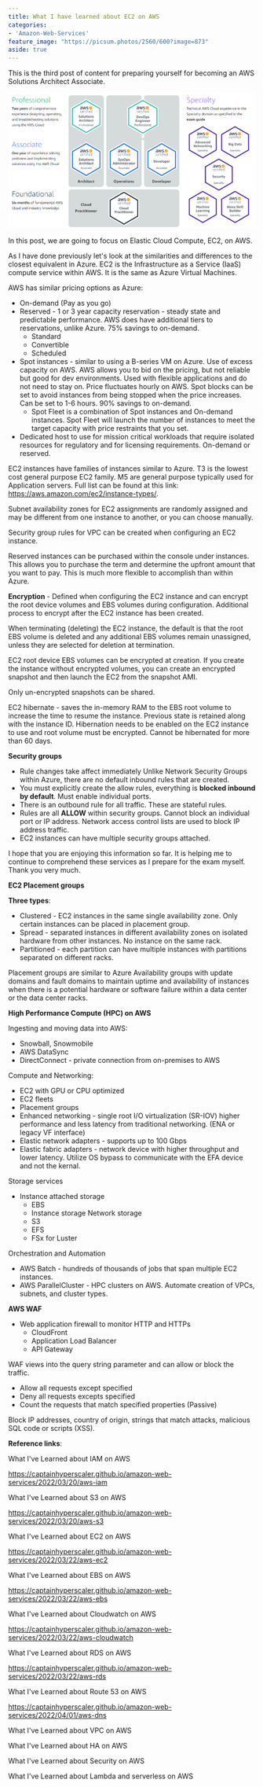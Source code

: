```yaml
---
title: What I have learned about EC2 on AWS
categories:
- 'Amazon-Web-Services'
feature_image: "https://picsum.photos/2560/600?image=873"
aside: true
---
```


This is the third post of content for preparing yourself for becoming an AWS Solutions Architect Associate.

![](images/../../images/Wordpress-Images/awscerts.png)

In this post, we are going to focus on Elastic Cloud Compute, EC2, on AWS.

As I have done previously let's look at the similarities and differences to the closest equivalent in Azure. EC2 is the Infrastructure as a Service (IaaS) compute service within AWS.  It is the same as Azure Virtual Machines.

AWS has similar pricing options as Azure:
- On-demand (Pay as you go)
- Reserved - 1 or 3 year capacity reservation - steady state and predictable performance.  AWS does have additional tiers to reservations, unlike Azure. 75% savings to on-demand.
    - Standard
    - Convertible
    - Scheduled
- Spot instances - similar to using a B-series VM on Azure.  Use of excess capacity on AWS.  AWS allows you to bid on the pricing, but not reliable but good for dev environments.  Used with flexible applications and do not need to stay on. Price fluctuates hourly on AWS.  Spot blocks can be set to avoid instances from being stopped when the price increases.  Can be set to 1-6 hours. 90% savings to on-demand.
    - Spot Fleet is a combination of Spot instances and On-demand instances. Spot Fleet will launch the number of instances to meet the target capacity with price restraints that you set.
- Dedicated host to use for mission critical workloads that require isolated resources for regulatory and for licensing requirements. On-demand or reserved.

EC2 instances have families of instances similar to Azure.  T3 is the lowest cost general purpose EC2 family.  M5 are general purpose typically used for Application servers. Full list can be found at this link: <https://aws.amazon.com/ec2/instance-types/>.

Subnet availability zones for EC2 assignments are randomly assigned and may be different from one instance to another, or you can choose manually.

Security group rules for VPC can be created when configuring an EC2 instance.

Reserved instances can be purchased within the console under instances.  This allows you to purchase the term and determine the upfront amount that you want to pay.  This is much more flexible to accomplish than within Azure.

**Encryption** - Defined when configuring the EC2 instance and can encrypt the root device volumes and EBS volumes during configuration.  Additional process to encrypt after the EC2 instance has been created.

When terminating (deleting) the EC2 instance, the default is that the root EBS volume is deleted and any additional EBS volumes remain unassigned, unless they are selected for deletion at termination.

EC2 root device EBS volumes can be encrypted at creation.  If you create the instance without encrypted volumes, you can create an encrypted snapshot and then launch the EC2 from the snapshot AMI. 

Only un-encrypted snapshots can be shared.

EC2 hibernate - saves the in-memory RAM to the EBS root volume to increase the time to resume the instance. Previous state is retained along with the instance ID. Hibernation needs to be enabled on the EC2 instance to use and root volume must be encrypted. Cannot be hibernated for more than 60 days.

**Security groups**

- Rule changes take affect immediately
Unlike Network Security Groups within Azure, there are no default inbound rules that are created.  
- You must explicitly create the allow rules, everything is **blocked inbound by default**.  Must enable individual ports.
- There is an outbound rule for all traffic.  These are stateful rules.
- Rules are all **ALLOW** within security groups.  Cannot block an individual port or IP address.  Network access control lists are used to block IP address traffic.
- EC2 instances can have multiple security groups attached.

I hope that you are enjoying this information so far.  It is helping me to continue to comprehend these services as I prepare for the exam myself.  Thank you very much.

**EC2 Placement groups**

**Three types**:
- Clustered - EC2 instances in the same single availability zone. Only certain instances can be placed in placement group.
- Spread - separated instances in different availability zones on isolated hardware from other instances. No instance on the same rack.
- Partitioned - each partition can have multiple instances with partitions separated on different racks.

Placement groups are similar to Azure Availability groups with update domains and fault domains to maintain uptime and availability of instances when there is a potential hardware or software failure within a data center or the data center racks.

**High Performance Compute (HPC) on AWS**

Ingesting and moving data into AWS:
- Snowball, Snowmobile
- AWS DataSync
- DirectConnect - private connection from on-premises to AWS

Compute and Networking:
- EC2 with GPU or CPU optimized
- EC2 fleets
- Placement groups
- Enhanced networking - single root I/O virtualization (SR-IOV) higher performance and less latency from traditional networking.  (ENA or legacy VF interface)
- Elastic network adapters - supports up to 100 Gbps
- Elastic fabric adapters - network device with higher throughput and lower latency.  Utilize OS bypass to communicate with the EFA device and not the kernal.

Storage services
- Instance attached storage
    - EBS
    - Instance storage
Network storage
    - S3
    - EFS
    - FSx for Luster

Orchestration and Automation
- AWS Batch - hundreds of thousands of jobs that span multiple EC2 instances.
- AWS ParallelCluster - HPC clusters on AWS. Automate creation of VPCs, subnets, and cluster types.

**AWS WAF**

- Web application firewall to monitor HTTP and HTTPs
    - CloudFront
    - Application Load Balancer
    - API Gateway

WAF views into the query string parameter and can allow or block the traffic.
- Allow all requests except specified
- Deny all requests excepts specified
- Count the requests that match specified properties (Passive)

Block IP addresses, country of origin, strings that match attacks, malicious SQL code or scripts (XSS).


**Reference links**:

What I've Learned about IAM on AWS

<https://captainhyperscaler.github.io/amazon-web-services/2022/03/20/aws-iam> 

What I've Learned about S3 on AWS

<https://captainhyperscaler.github.io/amazon-web-services/2022/03/20/aws-s3> 

What I've Learned about EC2 on AWS

<https://captainhyperscaler.github.io/amazon-web-services/2022/03/22/aws-ec2> 

What I've Learned about EBS on AWS

<https://captainhyperscaler.github.io/amazon-web-services/2022/03/22/aws-ebs> 

What I've Learned about Cloudwatch on AWS

<https://captainhyperscaler.github.io/amazon-web-services/2022/03/22/aws-cloudwatch>

What I've Learned about RDS on AWS

<https://captainhyperscaler.github.io/amazon-web-services/2022/03/22/aws-rds>

What I've Learned about Route 53 on AWS

<https://captainhyperscaler.github.io/amazon-web-services/2022/04/01/aws-dns>

What I've Learned about VPC on AWS

What I've Learned about HA on AWS

What I've Learned about Security on AWS

What I've Learned about Lambda and serverless on AWS


